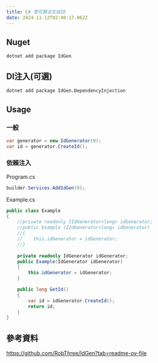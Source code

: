 ```yaml
---
title: C# 雪花算法生成ID
date: 2024-11-12T02:40:17.062Z
---
```


## Nuget
```
dotnet add package IdGen
```
## DI注入(可選)
```
dotnet add package IdGen.DependencyInjection
```

## Usage

### 一般
```C#
var generator = new IdGenerator(0);
var id = generator.CreateId();
```

### 依賴注入
Program.cs
```C#
builder.Services.AddIdGen(0);
```
Example.cs
```C#
public class Example
{
    //private readonly IIdGenerator<long> idGenerator;
    //public Example (IIdGenerator<long> idGenerator)
    //{
    //    this.idGenerator = idGenerator;
    //}
    
    private readonly IdGenerator idGenerator;
    public Example(IdGenerator idGenerator)
    {
        this.idGenerator = idGenerator;
    }

    public long GetId()
    {
        var id = idGenerator.CreateId();
        return id;
    }
}
```

## 參考資料
https://github.com/RobThree/IdGen?tab=readme-ov-file


